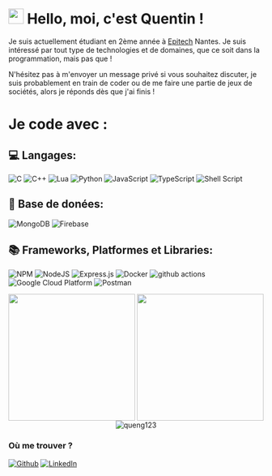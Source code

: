 # <img src="https://emojis.slackmojis.com/emojis/images/1531849430/4246/blob-sunglasses.gif?1531849430" width="30"/> Hello, moi, c'est Quentin !
Je suis actuellement étudiant en 2ème année à [Epitech](https://www.epitech.eu/) Nantes.
Je suis intéressé par tout type de technologies et de domaines, que ce soit dans la programmation, mais pas que !

N'hésitez pas à m'envoyer un message privé si vous souhaitez discuter, je suis probablement en train de coder ou de me faire une partie de jeux de sociétés, alors je réponds dès que j'ai finis !


# Je code avec :

## 💻 Langages:
![C](https://img.shields.io/badge/C-00599C?style=for-the-badge&logo=c&logoColor=white)
![C++](https://img.shields.io/badge/c++-%2300599C.svg?style=for-the-badge&logo=c%2B%2B&logoColor=white)
![Lua](https://img.shields.io/badge/lua-%232C2D72.svg?style=for-the-badge&logo=lua&logoColor=white)
![Python](https://img.shields.io/badge/python-3670A0?style=for-the-badge&logo=python&logoColor=ffdd54)
![JavaScript](https://img.shields.io/badge/javascript-%23323330.svg?style=for-the-badge&logo=javascript&logoColor=%23F7DF1E)
![TypeScript](https://img.shields.io/badge/-TypeScript-007ACC?style=for-the-badge&logo=typescript&logoColor=white)
![Shell Script](https://img.shields.io/badge/shell_script-%23121011.svg?style=for-the-badge&logo=gnu-bash&logoColor=white)

## 📁 Base de donées:
![MongoDB](https://img.shields.io/badge/-MongoDB-13aa52?style=for-the-badge&logo=mongodb&logoColor=white)
![Firebase](https://img.shields.io/badge/firebase-%23039BE5.svg?style=for-the-badge&logo=firebase)

## 📚 Frameworks, Platformes et Libraries:
![NPM](https://img.shields.io/badge/NPM-%23000000.svg?style=for-the-badge&logo=npm&logoColor=white)
![NodeJS](https://img.shields.io/badge/node.js-6DA55F?style=for-the-badge&logo=node.js&logoColor=white)
![Express.js](https://img.shields.io/badge/express.js-%23404d59.svg?style=for-the-badge&logo=express&logoColor=%2361DAFB)
![Docker](https://img.shields.io/badge/-Docker-46a2f1?style=for-the-badge&logo=docker&logoColor=white)
![github actions](https://img.shields.io/badge/-Github_Actions-2088FF?style=for-the-badge&logo=github-actions&logoColor=white)
![Google Cloud Platform](https://img.shields.io/badge/-Google_Cloud_Platform-1a73e8?style=for-the-badge&logo=google-cloud&logoColor=white)
![Postman](https://img.shields.io/badge/Postman-FF6C37?style=for-the-badge&logo=postman&logoColor=white)


<div align="center">
<img style="vertical-align: middle;" height="250em" src="https://github-readme-stats.vercel.app/api?username=queng123&theme=tokyonight" />
<img style="vertical-align: middle;" height="250em" src="https://github-readme-stats.vercel.app/api/top-langs?username=queng123&theme=tokyonight" />
<img align="center" src="https://github-readme-streak-stats.herokuapp.com/?user=queng123&hide_border=true&background=00000000&currStreakNum=C3D1D9&theme=github-dark-blue" alt="queng123" />
</div>

### Où me trouver ?
<p><a href="https://github.com/queng123" target="_blank"><img alt="Github" src="https://img.shields.io/badge/GitHub-%2312100E.svg?&style=for-the-badge&logo=Github&logoColor=white" /></a> <a href="https://www.linkedin.com/in/quentin-brejoin" target="_blank"><img alt="LinkedIn" src="https://img.shields.io/badge/linkedin-%230077B5.svg?&style=for-the-badge&logo=linkedin&logoColor=white" /></a>
</p>



